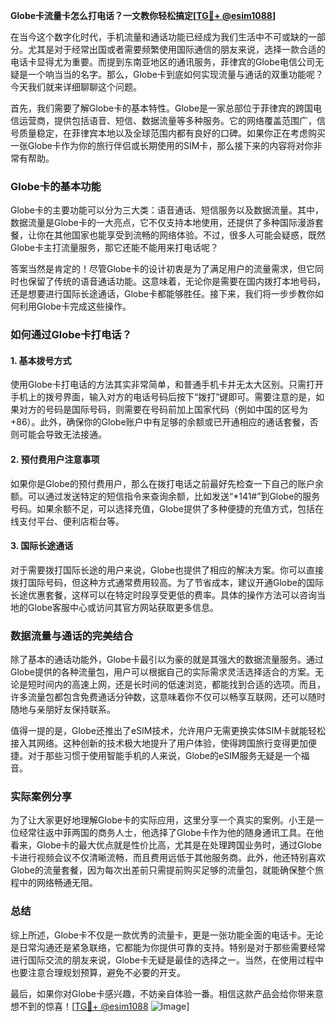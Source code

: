 **Globe卡流量卡怎么打电话？一文教你轻松搞定[[TG💪+ @esim1088](https://t.me/s/esim1088)]**

在当今这个数字化时代，手机流量和通话功能已经成为我们生活中不可或缺的一部分。尤其是对于经常出国或者需要频繁使用国际通信的朋友来说，选择一款合适的电话卡显得尤为重要。而提到东南亚地区的通讯服务，菲律宾的Globe电信公司无疑是一个响当当的名字。那么，Globe卡到底如何实现流量与通话的双重功能呢？今天我们就来详细聊聊这个问题。

首先，我们需要了解Globe卡的基本特性。Globe是一家总部位于菲律宾的跨国电信运营商，提供包括语音、短信、数据流量等多种服务。它的网络覆盖范围广，信号质量稳定，在菲律宾本地以及全球范围内都有良好的口碑。如果你正在考虑购买一张Globe卡作为你的旅行伴侣或长期使用的SIM卡，那么接下来的内容将对你非常有帮助。

### Globe卡的基本功能

Globe卡的主要功能可以分为三大类：语音通话、短信服务以及数据流量。其中，数据流量是Globe卡的一大亮点，它不仅支持本地使用，还提供了多种国际漫游套餐，让你在其他国家也能享受到流畅的网络体验。不过，很多人可能会疑惑，既然Globe卡主打流量服务，那它还能不能用来打电话呢？

答案当然是肯定的！尽管Globe卡的设计初衷是为了满足用户的流量需求，但它同时也保留了传统的语音通话功能。这意味着，无论你是需要在国内拨打本地号码，还是想要进行国际长途通话，Globe卡都能够胜任。接下来，我们将一步步教你如何利用Globe卡完成这些操作。

### 如何通过Globe卡打电话？

#### 1. 基本拨号方式

使用Globe卡打电话的方法其实非常简单，和普通手机卡并无太大区别。只需打开手机上的拨号界面，输入对方的电话号码后按下“拨打”键即可。需要注意的是，如果对方的号码是国际号码，则需要在号码前加上国家代码（例如中国的区号为+86）。此外，确保你的Globe账户中有足够的余额或已开通相应的通话套餐，否则可能会导致无法接通。

#### 2. 预付费用户注意事项

如果你是Globe的预付费用户，那么在拨打电话之前最好先检查一下自己的账户余额。可以通过发送特定的短信指令来查询余额，比如发送“*141#”到Globe的服务号码。如果余额不足，可以选择充值，Globe提供了多种便捷的充值方式，包括在线支付平台、便利店柜台等。

#### 3. 国际长途通话

对于需要拨打国际长途的用户来说，Globe也提供了相应的解决方案。你可以直接拨打国际号码，但这种方式通常费用较高。为了节省成本，建议开通Globe的国际长途优惠套餐，这样可以在特定时段享受更低的费率。具体的操作方法可以咨询当地的Globe客服中心或访问其官方网站获取更多信息。

### 数据流量与通话的完美结合

除了基本的通话功能外，Globe卡最引以为豪的就是其强大的数据流量服务。通过Globe提供的各种流量包，用户可以根据自己的实际需求灵活选择适合的方案。无论是短时间内的高速上网，还是长时间的低速浏览，都能找到合适的选项。而且，许多流量包都包含免费通话分钟数，这意味着你不仅可以畅享互联网，还可以随时随地与亲朋好友保持联系。

值得一提的是，Globe还推出了eSIM技术，允许用户无需更换实体SIM卡就能轻松接入其网络。这种创新的技术极大地提升了用户体验，使得跨国旅行变得更加便捷。对于那些习惯于使用智能手机的人来说，Globe的eSIM服务无疑是一个福音。

### 实际案例分享

为了让大家更好地理解Globe卡的实际应用，这里分享一个真实的案例。小王是一位经常往返中菲两国的商务人士，他选择了Globe卡作为他的随身通讯工具。在他看来，Globe卡的最大优点就是性价比高，尤其是在处理跨国业务时，通过Globe卡进行视频会议不仅清晰流畅，而且费用远低于其他服务商。此外，他还特别喜欢Globe的流量套餐，因为每次出差前只需提前购买足够的流量包，就能确保整个旅程中的网络畅通无阻。

### 总结

综上所述，Globe卡不仅是一款优秀的流量卡，更是一张功能全面的电话卡。无论是日常沟通还是紧急联络，它都能为你提供可靠的支持。特别是对于那些需要经常进行国际交流的朋友来说，Globe卡无疑是最佳的选择之一。当然，在使用过程中也要注意合理规划预算，避免不必要的开支。

最后，如果你对Globe卡感兴趣，不妨亲自体验一番。相信这款产品会给你带来意想不到的惊喜！[[TG💪+ @esim1088](https://t.me/s/esim1088) ![Image](https://i.postimg.cc/4NQfJmqS/Snipaste-2025-05-13-00-14-12.png)]